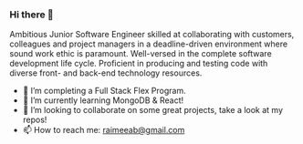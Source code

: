 ### Hi there 👋

Ambitious Junior Software Engineer skilled at collaborating with customers, colleagues and project managers in a deadline-driven environment where sound work ethic is paramount. Well-versed in the complete software development life cycle. Proficient in producing and testing code with diverse front- and back-end technology resources. 

- 🔭 I’m completing a Full Stack Flex Program.
- 🌱 I’m currently learning MongoDB & React!
- 👯 I’m looking to collaborate on some great projects, take a look at my repos!
- 📫 How to reach me: raimeeab@gmail.com 
